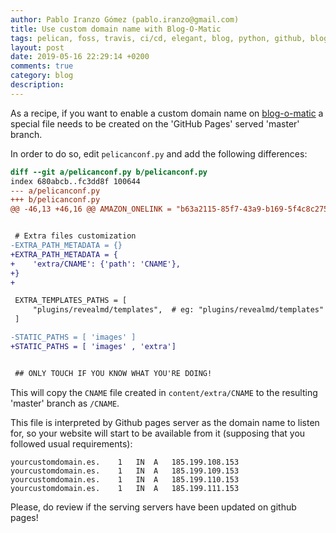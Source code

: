```yaml
---
author: Pablo Iranzo Gómez (pablo.iranzo@gmail.com)
title: Use custom domain name with Blog-O-Matic
tags: pelican, foss, travis, ci/cd, elegant, blog, python, github, blog-o-matic, linux
layout: post
date: 2019-05-16 22:29:14 +0200
comments: true
category: blog
description:
---
```


As a recipe, if you want to enable a custom domain name on [blog-o-matic]({filename}2019-01-09-blog-o-matic.md) a special file needs to be created on the 'GitHub Pages' served 'master' branch.

In order to do so, edit `pelicanconf.py` and add the following differences:

~~~diff
diff --git a/pelicanconf.py b/pelicanconf.py
index 680abcb..fc3dd8f 100644
--- a/pelicanconf.py
+++ b/pelicanconf.py
@@ -46,13 +46,16 @@ AMAZON_ONELINK = "b63a2115-85f7-43a9-b169-5f4c8c275655"


 # Extra files customization
-EXTRA_PATH_METADATA = {}
+EXTRA_PATH_METADATA = {
+    'extra/CNAME': {'path': 'CNAME'},
+}
+

 EXTRA_TEMPLATES_PATHS = [
     "plugins/revealmd/templates",  # eg: "plugins/revealmd/templates"
 ]

-STATIC_PATHS = [ 'images' ]
+STATIC_PATHS = [ 'images' , 'extra']


 ## ONLY TOUCH IF YOU KNOW WHAT YOU'RE DOING!
~~~

This will copy the `CNAME` file created in `content/extra/CNAME` to the resulting 'master' branch as `/CNAME`.

This file is interpreted by Github pages server as the domain name to listen for, so your website will start to be available from it (supposing that you followed usual requirements):

~~~bind
yourcustomdomain.es.	1	IN	A	185.199.108.153
yourcustomdomain.es.	1	IN	A	185.199.109.153
yourcustomdomain.es.	1	IN	A	185.199.110.153
yourcustomdomain.es.	1	IN	A	185.199.111.153
~~~

Please, do review if the serving servers have been updated on github pages!
